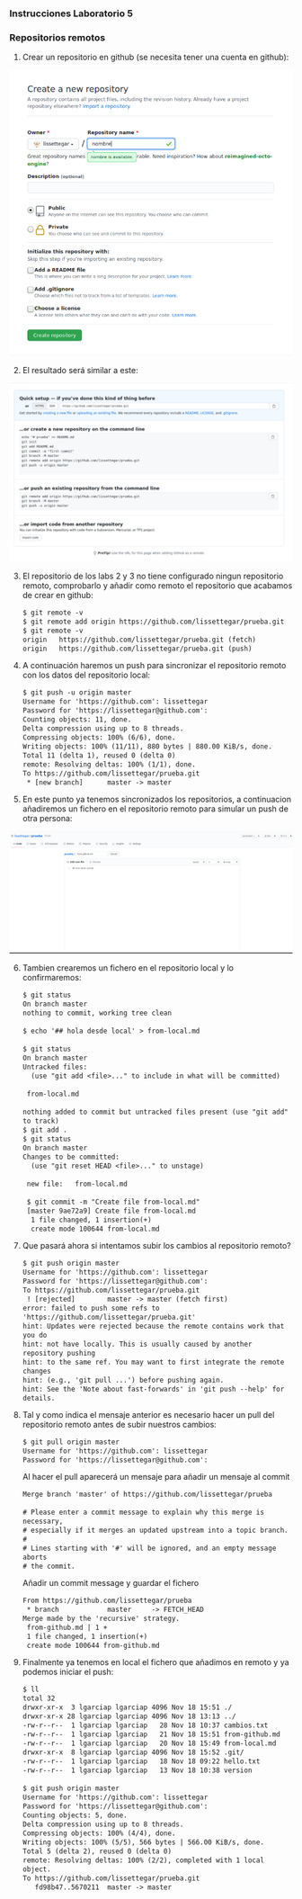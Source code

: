 ### Instrucciones Laboratorio 5

### Repositorios remotos

1. Crear un repositorio en github (se necesita tener una cuenta en github):

 ![alt github-1][github-1]

 [github-1]: ../imagenes/github-1.png

2. El resultado será similar a este:

 ![alt github-2][github-2]

 [github-2]: ../imagenes/github-2.png

3. El repositorio de los labs 2 y 3 no tiene configurado ningun repositorio remoto, comprobarlo y añadir como remoto el repositorio que acabamos de crear en github:

       $ git remote -v
       $ git remote add origin https://github.com/lissettegar/prueba.git
       $ git remote -v
       origin	https://github.com/lissettegar/prueba.git (fetch)
       origin	https://github.com/lissettegar/prueba.git (push)

4. A continuación haremos un push para sincronizar el repositorio remoto con los datos del repositorio local:

       $ git push -u origin master
       Username for 'https://github.com': lissettegar
       Password for 'https://lissettegar@github.com':
       Counting objects: 11, done.
       Delta compression using up to 8 threads.
       Compressing objects: 100% (6/6), done.
       Writing objects: 100% (11/11), 880 bytes | 880.00 KiB/s, done.
       Total 11 (delta 1), reused 0 (delta 0)
       remote: Resolving deltas: 100% (1/1), done.
       To https://github.com/lissettegar/prueba.git
        * [new branch]      master -> master

5. En este punto ya tenemos sincronizados los repositorios, a continuacion añadiremos un fichero en el repositorio remoto para simular un push de otra persona:

 ![alt github-3][github-3]

 [github-3]: ../imagenes/github-3.png

6. Tambien crearemos un fichero en el repositorio local y lo confirmaremos:

       $ git status
       On branch master
       nothing to commit, working tree clean

       $ echo '## hola desde local' > from-local.md

       $ git status
       On branch master
       Untracked files:
         (use "git add <file>..." to include in what will be committed)

       	from-local.md

       nothing added to commit but untracked files present (use "git add" to track)
       $ git add .
       $ git status
       On branch master
       Changes to be committed:
         (use "git reset HEAD <file>..." to unstage)

       	new file:   from-local.md

        $ git commit -m "Create file from-local.md"
        [master 9ae72a9] Create file from-local.md
         1 file changed, 1 insertion(+)
         create mode 100644 from-local.md

7. Que pasará ahora si intentamos subir los cambios al repositorio remoto?

       $ git push origin master
       Username for 'https://github.com': lissettegar
       Password for 'https://lissettegar@github.com':
       To https://github.com/lissettegar/prueba.git
        ! [rejected]        master -> master (fetch first)
       error: failed to push some refs to 'https://github.com/lissettegar/prueba.git'
       hint: Updates were rejected because the remote contains work that you do
       hint: not have locally. This is usually caused by another repository pushing
       hint: to the same ref. You may want to first integrate the remote changes
       hint: (e.g., 'git pull ...') before pushing again.
       hint: See the 'Note about fast-forwards' in 'git push --help' for details.

8. Tal y como indica el mensaje anterior es necesario hacer un pull del repositorio remoto antes de subir nuestros cambios:

       $ git pull origin master
       Username for 'https://github.com': lissettegar
       Password for 'https://lissettegar@github.com':

    Al hacer el pull aparecerá un mensaje para añadir un mensaje al commit

       Merge branch 'master' of https://github.com/lissettegar/prueba

       # Please enter a commit message to explain why this merge is necessary,
       # especially if it merges an updated upstream into a topic branch.
       #
       # Lines starting with '#' will be ignored, and an empty message aborts
       # the commit.

    Añadir un commit message y guardar el fichero

       From https://github.com/lissettegar/prueba
        * branch            master     -> FETCH_HEAD
       Merge made by the 'recursive' strategy.
        from-github.md | 1 +
        1 file changed, 1 insertion(+)
        create mode 100644 from-github.md

9. Finalmente ya tenemos en local el fichero que añadimos en remoto y ya podemos iniciar el push:

       $ ll
       total 32
       drwxr-xr-x  3 lgarciap lgarciap 4096 Nov 18 15:51 ./
       drwxr-xr-x 28 lgarciap lgarciap 4096 Nov 18 13:13 ../
       -rw-r--r--  1 lgarciap lgarciap   28 Nov 18 10:37 cambios.txt
       -rw-r--r--  1 lgarciap lgarciap   21 Nov 18 15:51 from-github.md
       -rw-r--r--  1 lgarciap lgarciap   20 Nov 18 15:49 from-local.md
       drwxr-xr-x  8 lgarciap lgarciap 4096 Nov 18 15:52 .git/
       -rw-r--r--  1 lgarciap lgarciap   18 Nov 18 09:22 hello.txt
       -rw-r--r--  1 lgarciap lgarciap   13 Nov 18 10:38 version

       $ git push origin master
       Username for 'https://github.com': lissettegar
       Password for 'https://lissettegar@github.com':
       Counting objects: 5, done.
       Delta compression using up to 8 threads.
       Compressing objects: 100% (4/4), done.
       Writing objects: 100% (5/5), 566 bytes | 566.00 KiB/s, done.
       Total 5 (delta 2), reused 0 (delta 0)
       remote: Resolving deltas: 100% (2/2), completed with 1 local object.
       To https://github.com/lissettegar/prueba.git
          fd98b47..5670211  master -> master
